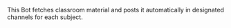 This Bot fetches classroom material and posts it automatically in designated channels for each subject. 
